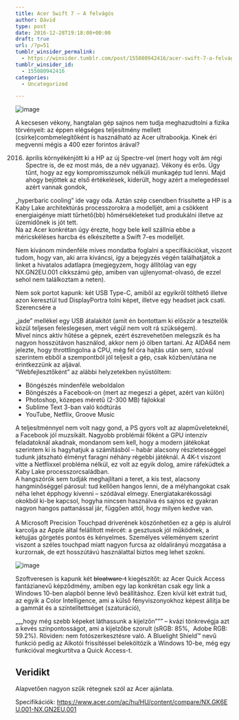 ```yaml
---
title: Acer Swift 7 – A felvágós
author: Dávid
type: post
date: 2016-12-28T19:18:08+00:00
draft: true
url: /?p=51
tumblr_winsider_permalink:
  - https://winsider.tumblr.com/post/155080942416/acer-swift-7-a-felvágós
tumblr_winsider_id:
  - 155080942416
categories:
  - Uncategorized

---
```

![image][1]

A kecsesen vékony, hangtalan gép sajnos nem tudja meghazudtolni a fizika törvényeit: az éppen elégséges teljesítmény mellett (csirke)combmelegítőként is használható az Acer ultrabookja. Kinek éri megvenni mégis a 400 ezer forintos árával?

2016. április környékénjött ki a HP az új Spectre-vel (mert hogy volt ám régi Spectre is, de ez most más, de a név ugyanaz). Vékony és erős. Úgy tűnt, hogy az egy kompromisszumok nélküli munkagép tud lenni. Majd ahogy bejöttek az első értékelések, kiderült, hogy azért a melegedéssel azért vannak gondok, 

„hyperbaric cooling” ide vagy oda. Aztán szép csendben frissítette a HP is a Kaby Lake architektúrás processzorokra a modelljét, ami a csökkent energiaigénye miatt tűrhető(bb) hőmérsékleteket tud produkálni illetve az üzemidőnek is jót tett.  
Na az Acer konkrétan úgy érezte, hogy bele kell szállnia ebbe a méricskéléses harcba és elkészítette a Swift 7-es modelljét.

Nem kívánom mindenféle míves mondatba foglalni a specifikációkat, viszont tudom, hogy van, aki arra kíváncsi, így a bejegyzés végén találhatjátok a linket a hivatalos adatlapra (megjegyzem, hogy állítólag van egy NX.GN2EU.001 cikkszámú gép, amiben van ujjlenyomat-olvasó, de ezzel sehol nem találkoztam a neten).

Nem sok portot kapunk: két USB Type-C, amiből az egyikről tölthető illetve azon keresztül tud DisplayPortra tolni képet, illetve egy headset jack csati. Szerencsére a 

„jade” mellékel egy USB átalakítót (amit én bontottam ki először a tesztelők közül teljesen feleslegesen, mert végül nem volt rá szükségem).  
Mivel nincs aktív hűtése a gépnek, ezért észrevehetően melegszik és ha nagyon hosszútávon használod, akkor nem jó ölben tartani. Az AIDA64 nem jelezte, hogy throttlingolna a CPU, még fel óra hajtás után sem, szóval szerintem ebből a szempontból jól teljesít a gép, csak közben/utána ne érintkezzünk az aljával.  
&ldquo;Webfejlesztőként&rdquo; az alábbi helyzetekben nyüstöltem: 

  * Böngészés mindenféle weboldalon
  * Böngészés a Facebook-on (mert az megeszi a gépet, azért van külön)
  * Photoshop, közepes méretű (2-300 MB) fájlokkal
  * Sublime Text 3-ban való kódtúrás
  * YouTube, Netflix, Groove Music

A teljesítménnyel nem volt nagy gond, a PS gyors volt az alapműveleteknél, a Facebook jól muzsikált. Nagyobb problémái főként a GPU intenzív feladatoknál akadnak, mondanom sem kell, hogy a modern játékokat szerintem ki is hagyhatjuk a számításból – habár alacsony részletességgel tudunk játszható élményt faragni néhány régebbi játéknál. A 4K-t viszont vitte a Netflixxel probléma nélkül, ez volt az egyik dolog, amire ráfeküdtek a Kaby Lake processzorcsaládban.  
A hangszórók sem tudják meghajlítani a teret, a kis test, alacsony hangminőséggel párosul: tud kellően hangos lenni, de a mélyhangokat csak néha lehet épphogy kivenni – szódával elmegy. Energiatakarékossági okokból ki-be kapcsol, hogyha nincsen használva és sajnos ez gyakran nagyon hangos pattanással jár, függően attól, hogy milyen kedve van.  
   
A Microsoft Precision Touchpad driverének köszönhetően ez a gép is alulról karcolja az Apple által felállított mércét: a gesztusok jól működnek, a kétujjas görgetés pontos és kényelmes. Személyes véleményem szerint viszont a széles touchpad miatt nagyon furcsa az oldalirányú mozgatása a kurzornak, de ezt hosszútávú használattal biztos meg lehet szokni.

![image][2] 

Szoftveresen is kapunk két <strike>bloatware-t</strike> kiegészítőt: az Acer Quick Access fantázianevű képződmény, amiben egy lap konkrétan csak egy link a Windows 10-ben alapból benne lévő beállításhoz. Ezen kívül két extrát tud, az egyik a Color Intelligence, ami a külső fényviszonyokhoz képest állítja be a gammát és a színtelítettséget (szaturáció), 

„„„hogy még szebb képeket láthassunk a kijelzőn””” – kvázi tönkrevégja azt a kevés színpontosságot, ami a kijelzőbe szorult (sRGB: 85%,  Adobe RGB: 59.2%). Röviden: nem fotószerkesztésre való. A Bluelight Shield™ nevű funkció pedig az Alkotói frissítéssel beleköltözik a Windows 10-be, még egy funkcióval megkurtítva a Quick Access-t.

## Veridikt

Alapvetően nagyon szűk rétegnek szól az Acer ajánlata. 

Specifikációk: <https://www.acer.com/ac/hu/HU/content/compare/NX.GK6EU.001-NX.GN2EU.001>

 [1]: https://68.media.tumblr.com/eea08d0041880f97f00df1bfe2255906/tumblr_inline_okcf14nzLr1s8ggd7_540.jpg
 [2]: https://68.media.tumblr.com/fe6543443d6b902cc9377cae7587db5a/tumblr_inline_okcgqfn7uY1s8ggd7_540.png